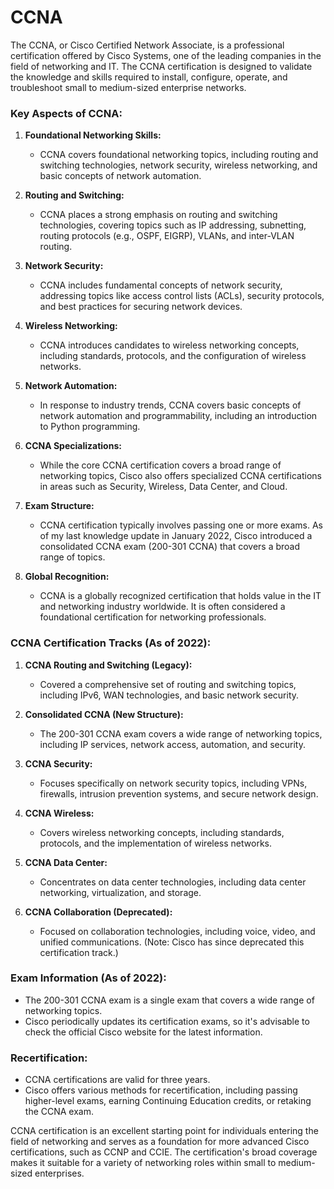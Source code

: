 # CCNA

The CCNA, or Cisco Certified Network Associate, is a professional certification offered by Cisco Systems, one of the leading companies in the field of networking and IT. The CCNA certification is designed to validate the knowledge and skills required to install, configure, operate, and troubleshoot small to medium-sized enterprise networks.

### Key Aspects of CCNA:

1. **Foundational Networking Skills:**
   - CCNA covers foundational networking topics, including routing and switching technologies, network security, wireless networking, and basic concepts of network automation.

2. **Routing and Switching:**
   - CCNA places a strong emphasis on routing and switching technologies, covering topics such as IP addressing, subnetting, routing protocols (e.g., OSPF, EIGRP), VLANs, and inter-VLAN routing.

3. **Network Security:**
   - CCNA includes fundamental concepts of network security, addressing topics like access control lists (ACLs), security protocols, and best practices for securing network devices.

4. **Wireless Networking:**
   - CCNA introduces candidates to wireless networking concepts, including standards, protocols, and the configuration of wireless networks.

5. **Network Automation:**
   - In response to industry trends, CCNA covers basic concepts of network automation and programmability, including an introduction to Python programming.

6. **CCNA Specializations:**
   - While the core CCNA certification covers a broad range of networking topics, Cisco also offers specialized CCNA certifications in areas such as Security, Wireless, Data Center, and Cloud.

7. **Exam Structure:**
   - CCNA certification typically involves passing one or more exams. As of my last knowledge update in January 2022, Cisco introduced a consolidated CCNA exam (200-301 CCNA) that covers a broad range of topics.

8. **Global Recognition:**
   - CCNA is a globally recognized certification that holds value in the IT and networking industry worldwide. It is often considered a foundational certification for networking professionals.

### CCNA Certification Tracks (As of 2022):

1. **CCNA Routing and Switching (Legacy):**
   - Covered a comprehensive set of routing and switching topics, including IPv6, WAN technologies, and basic network security.

2. **Consolidated CCNA (New Structure):**
   - The 200-301 CCNA exam covers a wide range of networking topics, including IP services, network access, automation, and security.

3. **CCNA Security:**
   - Focuses specifically on network security topics, including VPNs, firewalls, intrusion prevention systems, and secure network design.

4. **CCNA Wireless:**
   - Covers wireless networking concepts, including standards, protocols, and the implementation of wireless networks.

5. **CCNA Data Center:**
   - Concentrates on data center technologies, including data center networking, virtualization, and storage.

6. **CCNA Collaboration (Deprecated):**
   - Focused on collaboration technologies, including voice, video, and unified communications. (Note: Cisco has since deprecated this certification track.)

### Exam Information (As of 2022):

- The 200-301 CCNA exam is a single exam that covers a wide range of networking topics.
- Cisco periodically updates its certification exams, so it's advisable to check the official Cisco website for the latest information.

### Recertification:

- CCNA certifications are valid for three years.
- Cisco offers various methods for recertification, including passing higher-level exams, earning Continuing Education credits, or retaking the CCNA exam.

CCNA certification is an excellent starting point for individuals entering the field of networking and serves as a foundation for more advanced Cisco certifications, such as CCNP and CCIE. The certification's broad coverage makes it suitable for a variety of networking roles within small to medium-sized enterprises.
